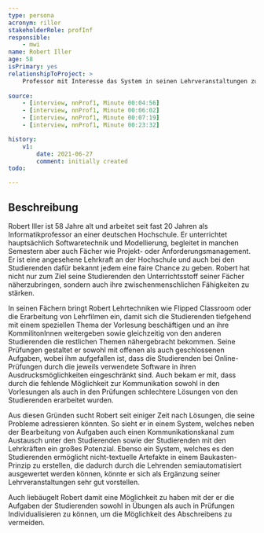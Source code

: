 ```yaml
---
type: persona
acronym: riller
stakeholderRole: profInf
responsible:
    - mwi
name: Robert Iller
age: 58
isPrimary: yes
relationshipToProject: >
    Professor mit Interesse das System in seinen Lehrveranstaltungen zu verwenden. Interessiert an erweiterten Kontaktmöglichkeiten zwischen Studierenden sowie Studierenden/Lehrenden und einer Möglichkeit nicht-textuelle Aufgabentypen (z.B. UML-/Sequenzdiagramme) stellen zu können. 
    
source:
    - [interview, nnProf1, Minute 00:04:56]
    - [interview, nnProf1, Minute 00:06:02]
    - [interview, nnProf1, Minute 00:07:19]
    - [interview, nnProf1, Minute 00:23:32]

history:
    v1:
        date: 2021-06-27
        comment: initially created
todo:

---
```


## Beschreibung
Robert Iller ist 58 Jahre alt und arbeitet seit fast 20 Jahren als Informatikprofessor an einer deutschen Hochschule. Er unterrichtet hauptsächlich Softwaretechnik und Modellierung, begleitet in manchen Semestern aber auch Fächer wie Projekt- oder Anforderungsmanagement. Er ist eine angesehene Lehrkraft an der Hochschule und auch bei den Studierenden dafür bekannt jedem eine faire Chance zu geben. Robert hat nicht nur zum Ziel seine Studierenden den Unterrichtsstoff seiner Fächer näherzubringen, sondern auch ihre zwischenmenschlichen Fähigkeiten zu stärken.

In seinen Fächern bringt Robert Lehrtechniken wie Flipped Classroom oder die Erarbeitung von Lehrfilmen ein, damit sich die Studierenden tiefgehend mit einem speziellen Thema der Vorlesung beschäftigen und an ihre KommilitonInnen weitergeben sowie gleichzeitig von den anderen Studierenden die restlichen Themen nähergebracht bekommen. Seine Prüfungen gestaltet er sowohl mit offenen als auch geschlossenen Aufgaben, wobei ihm aufgefallen ist, dass die Studierenden bei Online-Prüfungen durch die jeweils verwendete Software in ihren Ausdrucksmöglichkeiten eingeschränkt sind. Auch bekam er mit, dass durch die fehlende Möglichkeit zur Kommunikation sowohl in den Vorlesungen als auch in den Prüfungen schlechtere Lösungen von den Studierenden erarbeitet wurden.

Aus diesen Gründen sucht Robert seit einiger Zeit nach Lösungen, die seine Probleme adressieren könnten. So sieht er in einem System, welches neben der Bearbeitung von Aufgaben auch einen Kommunikationskanal zum Austausch unter den Studierenden sowie der Studierenden mit den Lehrkräften ein großes Potenzial. Ebenso ein System, welches es den Studierenden ermöglicht nicht-textuelle Artefakte in einem Baukasten-Prinzip zu erstellen, die dadurch durch die Lehrenden semiautomatisiert ausgewertet werden können, könnte er sich als Ergänzung seiner Lehrveranstaltungen sehr gut vorstellen.

Auch liebäugelt Robert damit eine Möglichkeit zu haben mit der er die Aufgaben der Studierenden sowohl in Übungen als auch in Prüfungen Individualisieren zu können, um die Möglichkeit des Abschreibens zu vermeiden.
